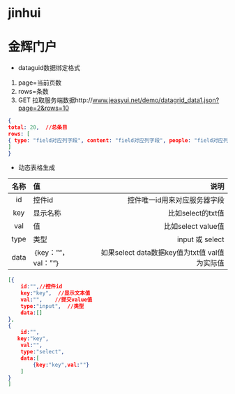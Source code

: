# jinhui
金辉门户
============
* dataguid数据绑定格式
1. page=当前页数
2. rows=条数
3. GET 拉取服务端数据http://www.jeasyui.net/demo/datagrid_data1.json?page=2&rows=10
~~~ json
{
total: 20,  //总条目
rows: [
{ type: "field对应列字段", content: "field对应列字段", people: "field对应列字段", time:"field对应列字段" }
]
}
~~~
* 动态表格生成

| 名称 | 值 | 说明 |
|:-------------:|:-------------|-----:|
| id | 控件id | 控件唯一id用来对应服务器字段 | 
| key | 显示名称 | 比如select的txt值 | 
| val | 值 | 比如select value值 |
|type| 类型|input 或 select|
| data | ｛key：”“，val：”“｝ | 如果select data数据key值为txt值 val值为实际值  |

~~~ json
[{
    id:"",//控件id
    key:"key",  //显示文本值
    val:"",    //提交value值
    type:"input",  //类型
    data:[]
},
{
    id:"",
   key:"key",
    val:"",
    type:"select",
    data:[
        {key:"key",val:""}
    ]
}
]
~~~